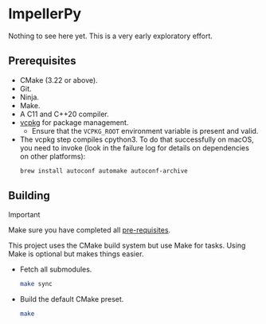 # ImpellerPy

Nothing to see here yet. This is a very early exploratory effort.

## Prerequisites

* CMake (3.22 or above).
* Git.
* Ninja.
* Make.
* A C11 and C++20 compiler.
* [vcpkg](https://vcpkg.io/en/index.html) for package management.
  * Ensure that the `VCPKG_ROOT` environment variable is present and valid.
* The vcpkg step compiles cpython3. To do that successfully on macOS, you need to invoke (look in the failure log for details on dependencies on other platforms):
  ```sh
  brew install autoconf automake autoconf-archive
  ```


## Building

> [!IMPORTANT]
> Make sure you have completed all [pre-requisites](#prerequisites).

This project uses the CMake build system but use Make for tasks. Using Make is optional but makes things easier.

* Fetch all submodules.
  ```sh
  make sync
  ```
* Build the default CMake preset.
  ```sh
  make
  ```
